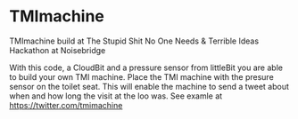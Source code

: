 # TMImachine
TMImachine build at The Stupid Shit No One Needs & Terrible Ideas Hackathon at Noisebridge 

With this code, a CloudBit and a pressure sensor from littleBit you are 
able to build your own TMI machine. Place the TMI machine with the presure sensor 
on the toilet seat. This will enable the machine to send a tweet about when and 
how long the visit at the loo was. See examle at https://twitter.com/tmimachine


